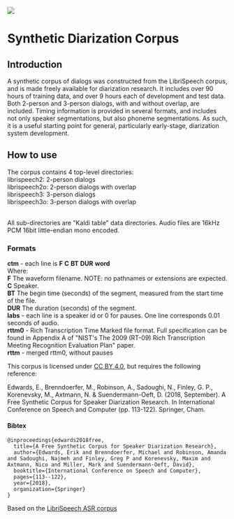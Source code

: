 [![][logo]](http://www.emr.ai)
# Synthetic Diarization Corpus


[logo]: http://emr.ai/wp-content/uploads/2017/05/emr.ai_LOGO.png?x92422

## Introduction

A synthetic corpus of dialogs was constructed from the LibriSpeech corpus,
and is made freely available for diarization research. It includes over 90 hours
of training data, and over 9 hours each of development and test data. 
Both 2-person and 3-person dialogs, with and without overlap, are included. 
Timing information is provided in several formats, and includes not only speaker segmentations, 
but also phoneme segmentations. As such, it is a useful starting point for general, 
particularly early-stage, diarization system development.

## How to use

The corpus contains 4 top-level directories:
<br>librispeech2: 2-person dialogs
<br>librispeech2o: 2-person dialogs with overlap
<br>librispeech3: 3-person dialogs
<br>librispeech3o: 3-person dialogs with overlap

<br>All sub-directories are "Kaldi table" data directories.
Audio files are 16kHz PCM 16bit little-endian mono encoded.

### Formats

**ctm** - each line is **F** **C** **BT** **DUR** **word**
<br>    Where:
<br>    **F** The waveform filename. NOTE: no pathnames or extensions are expected. 
<br>    **C** Speaker.
<br>    **BT** The begin time (seconds) of the segment, measured from the start time of the file. 
<br>    **DUR** The duration (seconds) of the segment.
<br>**labs** - each line is a speaker id or 0 for pauses. One line corresponds 0.01 seconds of audio.
<br>**rttm0** - Rich Transcription Time Marked file format. Full specification can be found in Appendix A of "NIST's The 2009 (RT-09) Rich Transcription Meeting Recognition Evaluation Plan" paper.
<br>**rttm** - merged rttm0, without pauses

This corpus is licensed under [CC BY 4.0](https://creativecommons.org/licenses/by/4.0/), but requires the following reference:


Edwards, E., Brenndoerfer, M., Robinson, A., Sadoughi, N., Finley, G. P., Korenevsky, M., Axtmann, N. & Suendermann-Oeft, D. (2018, September). A Free Synthetic Corpus for Speaker Diarization Research. In International Conference on Speech and Computer (pp. 113-122). Springer, Cham.

#### Bibtex
``` 
@inproceedings{edwards2018free,
  title={A Free Synthetic Corpus for Speaker Diarization Research},
  author={Edwards, Erik and Brenndoerfer, Michael and Robinson, Amanda and Sadoughi, Najmeh and Finley, Greg P and Korenevsky, Maxim and Axtmann, Nico and Miller, Mark and Suendermann-Oeft, David},
  booktitle={International Conference on Speech and Computer},
  pages={113--122},
  year={2018},
  organization={Springer}
}
```   



Based on the [LibriSpeech ASR corpus](http://www.openslr.org/12/ "OpenSLR")

